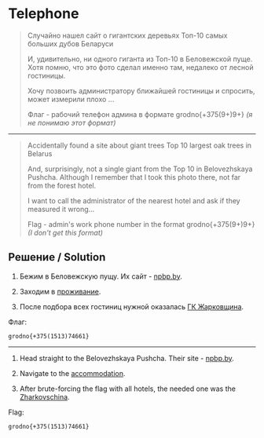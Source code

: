 # Telephone

> Случайно нашел сайт о гигантских деревьях Топ-10 самых больших дубов Беларуси
>
> И, удивительно, ни одного гиганта из Топ-10 в Беловежской пуще. Хотя помню, что это фото сделал именно там, недалеко от лесной гостиницы.
>
> Хочу позвоить администратору ближайшей гостиницы и спросить, может измерили плохо ...
>
> Флаг - рабочий телефон админа в формате grodno{+375(9+)9+} *(я не понимаю этот формат)*

---

> Accidentally found a site about giant trees Top 10 largest oak trees in Belarus
>
> And, surprisingly, not a single giant from the Top 10 in Belovezhskaya Pushcha. Although I remember that I took this photo there, not far from the forest hotel.
>
> I want to call the administrator of the nearest hotel and ask if they measured it wrong...
>
> Flag - admin's work phone number in the format grodno{+375(9+)9+} *(I don't get this format)*

## Решение / Solution

1. Бежим в Беловежскую пущу. Их сайт - [npbp.by](https://npbp.by/).

2. Заходим в [проживание](https://npbp.by/residence/).

3. После подбора всех гостиниц нужной оказалась
   [ГК Жарковщина](https://npbp.by/residence/gk-zharkovschina/).

Флаг:

```plain
grodno{+375(1513)74661}
```

---

1. Head straight to the Belovezhskaya Pushcha. Their site - [npbp.by](https://npbp.by/eng/).

2. Navigate to the [accommodation](https://npbp.by/eng/residence/).

3. After brute-forcing the flag with all hotels, the needed one was the
   [Zharkovschina](https://npbp.by/eng/residence/gk-zharkovschina/).

Flag:

```plain
grodno{+375(1513)74661}
```
